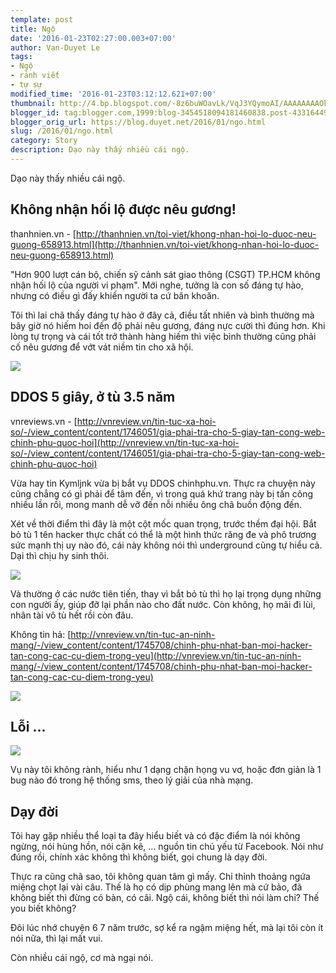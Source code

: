 ```yaml
---
template: post
title: Ngộ
date: '2016-01-23T02:27:00.003+07:00'
author: Van-Duyet Le
tags:
- Ngộ
- rảnh viết
- tự sự
modified_time: '2016-01-23T03:12:12.621+07:00'
thumbnail: http://4.bp.blogspot.com/-8z6buWOavLk/VqJ3YQymoAI/AAAAAAAAOk4/p2E9clXu0B8/s1600/Screenshot%2Bfrom%2B2016-01-23%2B01-37-56.png
blogger_id: tag:blogger.com,1999:blog-3454518094181460838.post-4331644913283370679
blogger_orig_url: https://blog.duyet.net/2016/01/ngo.html
slug: /2016/01/ngo.html
category: Story
description: Dạo này thấy nhiều cái ngộ.
---
```


Dạo này thấy nhiều cái ngộ.

## Không nhận hối lộ được nêu gương! ##
thanhnien.vn - [http://thanhnien.vn/toi-viet/khong-nhan-hoi-lo-duoc-neu-guong-658913.html](http://thanhnien.vn/toi-viet/khong-nhan-hoi-lo-duoc-neu-guong-658913.html)

"Hơn 900 lượt cán bộ, chiến sỹ cảnh sát giao thông (CSGT) TP.HCM không nhận hối lộ của người vi phạm". Mới nghe, tưởng là con số đáng tự hào, nhưng có điều gì đấy khiến người ta cứ băn khoăn.

Tôi thì lai chã thấy đáng tự hào ở đây cả, điều tất nhiên và bình thường mà bây giờ nó hiếm hoi đến độ phải nêu gương, đáng nực cười thì đúng hơn. Khi lòng tự trọng và cái tốt trở thành hàng hiếm thì việc bình thường cũng phải cố nêu gương để vớt vát niềm tin cho xã hội.

[![](http://4.bp.blogspot.com/-8z6buWOavLk/VqJ3YQymoAI/AAAAAAAAOk4/p2E9clXu0B8/s400/Screenshot%2Bfrom%2B2016-01-23%2B01-37-56.png)](http://thanhnien.vn/toi-viet/khong-nhan-hoi-lo-duoc-neu-guong-658913.html)

## DDOS 5 giây, ở tù 3.5 năm 

vnreviews.vn - [http://vnreview.vn/tin-tuc-xa-hoi-so/-/view_content/content/1746051/gia-phai-tra-cho-5-giay-tan-cong-web-chinh-phu-quoc-hoi](http://vnreview.vn/tin-tuc-xa-hoi-so/-/view_content/content/1746051/gia-phai-tra-cho-5-giay-tan-cong-web-chinh-phu-quoc-hoi)

Vừa hay tin Kymljnk vừa bị bắt vụ DDOS chinhphu.vn. Thực ra chuyện này cũng chẳng có gì phải để tâm đến, vì trong quá khứ trang này bị tấn công nhiều lần rồi, mong manh dễ vỡ đến nỗi nhiều ông chã buồn động đến. 

Xét về thời điểm thì đây là một cột mốc quan trọng, trước thềm đại hội. Bắt bỏ tù 1 tên hacker thực chất có thể là một hình thức răng đe và phô trương sức mạnh thị uy nào đó, cái này không nói thì underground cũng tự hiểu cả. Dại thì chịu hy sinh thôi.

![](http://4.bp.blogspot.com/-5IPNDDf4fdQ/VqJ6MDYDd4I/AAAAAAAAOlE/77N8euXn59o/s400/Screenshot%2Bfrom%2B2016-01-23%2B01-45-55.png)

Và thường ở các nước tiên tiến, thay vì bắt bỏ tù thì họ lại trọng dụng những con người ấy, giúp đỡ lại phần nào cho đất nước. Còn không, họ mãi đi lùi, nhân tài vô tù hết rồi còn đâu.

Không tin hả: [http://vnreview.vn/tin-tuc-an-ninh-mang/-/view_content/content/1745708/chinh-phu-nhat-ban-moi-hacker-tan-cong-cac-cu-diem-trong-yeu](http://vnreview.vn/tin-tuc-an-ninh-mang/-/view_content/content/1745708/chinh-phu-nhat-ban-moi-hacker-tan-cong-cac-cu-diem-trong-yeu)

![](http://1.bp.blogspot.com/-WXyGMsALpUI/VqKM_so60bI/AAAAAAAAOlg/y87yV1tTLOE/s1600/Screenshot%2Bfrom%2B2016-01-23%2B03-10-28.png)

## Lỗi ...  ##

![](http://2.bp.blogspot.com/-m21cj94wTfg/VqJ8HUswr_I/AAAAAAAAOlQ/lfOcSORaRT8/s400/Screenshot%2Bfrom%2B2016-01-23%2B01-55-15.png)

Vụ này tôi không rành, hiểu như 1 dạng chặn họng vu vơ, hoặc đơn giản là 1 bug nào đó trong hệ thống sms, theo lý giải của nhà mạng.

## Dạy đời ##

Tôi hay gặp nhiều thể loại ta đây hiểu biết và có đặc điểm là nói không ngừng, nói hùng hồn, nói cặn kẽ, ... nguồn tin chủ yếu từ Facebook. Nói như đúng rồi, chính xác không thì không biết, gọi chung là dạy đời. 

Thực ra cũng chã sao, tôi không quan tâm gì mấy.  Chỉ thỉnh thoảng ngứa miệng chọt lại vài câu. Thế là họ có dịp phùng mang lên mà cứ bảo, đã không biết thì đừng có bàn, có cãi. Ngộ cái, không biết thì nói làm chi? Thế you biết không?

Đôi lúc nhớ chuyện 6 7 năm trước, sợ kể ra ngậm miệng hết, mà lại tôi còn ít nói nữa, thì lại mất vui.

Còn nhiều cái ngộ, cơ mà ngại nói.
